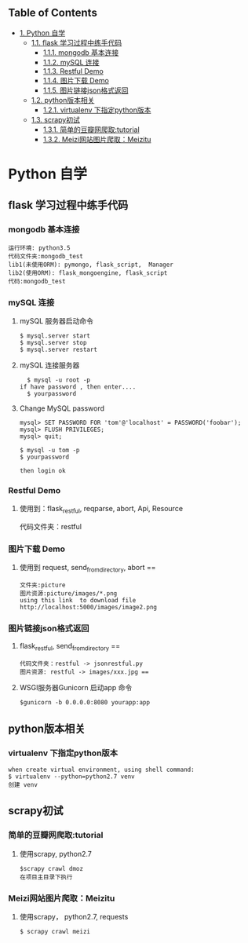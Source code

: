 <div id="table-of-contents">
<h2>Table of Contents</h2>
<div id="text-table-of-contents">
<ul>
<li><a href="#orgheadline21">1. Python 自学</a>
<ul>
<li><a href="#orgheadline13">1.1. flask 学习过程中练手代码</a>
<ul>
<li><a href="#orgheadline1">1.1.1. mongodb 基本连接</a></li>
<li><a href="#orgheadline5">1.1.2. mySQL 连接</a></li>
<li><a href="#orgheadline7">1.1.3. Restful Demo</a></li>
<li><a href="#orgheadline9">1.1.4. 图片下载 Demo</a></li>
<li><a href="#orgheadline12">1.1.5. 图片链接json格式返回</a></li>
</ul>
</li>
<li><a href="#orgheadline15">1.2. python版本相关</a>
<ul>
<li><a href="#orgheadline14">1.2.1. virtualenv 下指定python版本</a></li>
</ul>
</li>
<li><a href="#orgheadline20">1.3. scrapy初试</a>
<ul>
<li><a href="#orgheadline17">1.3.1. 简单的豆瓣网爬取:tutorial</a></li>
<li><a href="#orgheadline19">1.3.2. Meizi网站图片爬取：Meizitu</a></li>
</ul>
</li>
</ul>
</li>
</ul>
</div>
</div>

# Python 自学<a id="orgheadline21"></a>

## flask 学习过程中练手代码<a id="orgheadline13"></a>

### mongodb 基本连接<a id="orgheadline1"></a>

    运行环境: python3.5
    代码文件夹:mongodb_test  
    lib1(未使用ORM): pymongo, flask_script,  Manager
    lib2(使用ORM): flask_mongoengine, flask_script
    代码:mongodb_test

### mySQL 连接<a id="orgheadline5"></a>

1.  mySQL 服务器启动命令

        $ mysql.server start
        $ mysql.server stop
        $ mysql.server restart

2.  mySQL 连接服务器

          $ mysql -u root -p
        if have password , then enter....
          $ yourpassword

3.  Change MySQL password

        mysql> SET PASSWORD FOR 'tom'@'localhost' = PASSWORD('foobar');
        mysql> FLUSH PRIVILEGES;
        mysql> quit;
        
        $ mysql -u tom -p
        $ yourpassword
        
        then login ok

### Restful Demo<a id="orgheadline7"></a>

1.  使用到：flask<sub>restful</sub>, reqparse, abort, Api, Resource

    代码文件夹：restful 

### 图片下载 Demo<a id="orgheadline9"></a>

1.  使用到 request, send<sub>from</sub><sub>directory</sub>, abort ==

        文件夹:picture 
        图片资源:picture/images/*.png
        using this link  to download file http://localhost:5000/images/image2.png

### 图片链接json格式返回<a id="orgheadline12"></a>

1.  flask<sub>restful</sub>, send<sub>from</sub><sub>directory</sub> ==

        代码文件夹：restful -> jsonrestful.py
        图片资源: restful -> images/xxx.jpg ==

2.  WSGI服务器Gunicorn 启动app 命令

        $gunicorn -b 0.0.0.0:8080 yourapp:app

## python版本相关<a id="orgheadline15"></a>

### virtualenv 下指定python版本<a id="orgheadline14"></a>

    when create virtual environment, using shell command:
    $ virtualenv --python=python2.7 venv
    创建 venv

## scrapy初试<a id="orgheadline20"></a>

### 简单的豆瓣网爬取:tutorial<a id="orgheadline17"></a>

1.  使用scrapy, python2.7

        $scrapy crawl dmoz  
        在项目主目录下执行

### Meizi网站图片爬取：Meizitu<a id="orgheadline19"></a>

1.  使用scrapy， python2.7, requests

        $ scrapy crawl meizi
